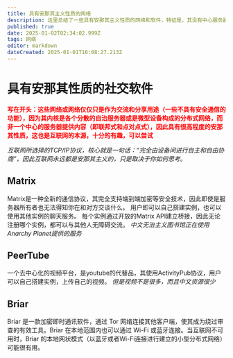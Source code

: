 ```yaml
---
title: 具有安那其主义性质的网络
description: 这里总结了一些具有安那其主义性质的网络和软件，特征是，其没有中心服务器，依赖各个自治的服务器或分散对等点通信。
published: true
date: 2025-01-02T02:34:02.999Z
tags: 网络
editor: markdown
dateCreated: 2025-01-01T16:08:27.213Z
---
```


# 具有安那其性质的社交软件
<font color=red>**写在开头：这些网络或网络仅仅只是作为交流和分享用途（一些不具有安全通信的功能），因为其内核是各个分散的自治服务器或是微型设备构成的分布式网络，而非一个中心的服务器提供内容（即联邦式和点对点式），因此具有很高程度的安那其性质，这也是互联网的本源，十分的有趣，可以尝试**</font>

*互联网所选择的TCP/IP协议，核心就是一句话：“完全由设备间进行自主和自由协商”，因此互联网永远都是安那其主义的，只是取决于你如何思考。*

## Matrix
Matrix是一种全新的通信协议，其完全支持端到端加密等安全技术，因此即使是服务器所有者也无法得知你在和对方交谈什么。
用户即可以自己搭建实例，也可以使用其他实例的聊天服务。
每个实例通过开放的Matrix API建立桥接，因此无论注册哪个实例，都可以与其他人无障碍交流。
*中文无治主义图书馆正在使用Anarchy Planet提供的服务*

## PeerTube
一个去中心化的视频平台，是youtube的代替品，其使用ActivityPub协议，用户可以自己搭建实例，上传自己的视频。
*但是视频不是很多，而且中文资源很少*

## Briar
Briar 是一款加密即时通讯软件，通过 Tor 网络连接其他客户端，使其成为绕过审查的有效工具。Briar 在本地范围内也可以通过 Wi-Fi 或蓝牙连接。当互联网不可用时，Briar 的本地网状模式（以蓝牙或者Wi-Fi连接进行建立的小型分布式网络）可能很有用。